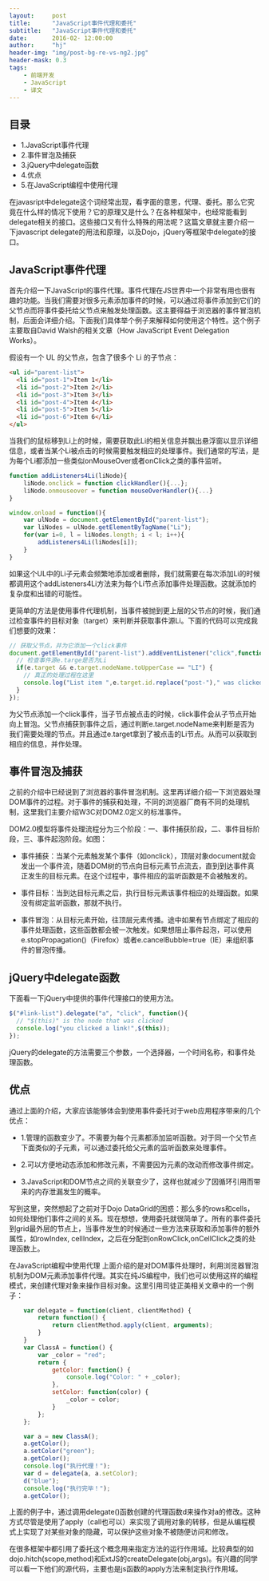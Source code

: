 ```yaml
---
layout:     post
title:      "JavaScript事件代理和委托"
subtitle:   "JavaScript事件代理和委托"
date:       2016-02- 12:00:00
author:     "hj"
header-img: "img/post-bg-re-vs-ng2.jpg"
header-mask: 0.3
tags:
    - 前端开发
    - JavaScript
    - 译文
---
```


## 目录
- 1.JavaScript事件代理
- 2.事件冒泡及捕获
- 3.jQuery中delegate函数
- 4.优点
- 5.在JavaScript编程中使用代理

在javasript中delegate这个词经常出现，看字面的意思，代理、委托。那么它究竟在什么样的情况下使用？它的原理又是什么？在各种框架中，也经常能看到delegate相关的接口。这些接口又有什么特殊的用法呢？这篇文章就主要介绍一下javascript delegate的用法和原理，以及Dojo，jQuery等框架中delegate的接口。

## JavaScript事件代理

首先介绍一下JavaScript的事件代理。事件代理在JS世界中一个非常有用也很有趣的功能。当我们需要对很多元素添加事件的时候，可以通过将事件添加到它们的父节点而将事件委托给父节点来触发处理函数。这主要得益于浏览器的事件冒泡机制，后面会详细介绍。下面我们具体举个例子来解释如何使用这个特性。这个例子主要取自David Walsh的相关文章（How JavaScript Event Delegation Works）。

假设有一个 UL 的父节点，包含了很多个 Li 的子节点：

```html
<ul id="parent-list">
  <li id="post-1">Item 1</li>
  <li id="post-2">Item 2</li>
  <li id="post-3">Item 3</li>
  <li id="post-4">Item 4</li>
  <li id="post-5">Item 5</li>
  <li id="post-6">Item 6</li>
</ul>
```
当我们的鼠标移到Li上的时候，需要获取此Li的相关信息并飘出悬浮窗以显示详细信息，或者当某个Li被点击的时候需要触发相应的处理事件。我们通常的写法，是为每个Li都添加一些类似onMouseOver或者onClick之类的事件监听。

```javascript
function addListeners4Li(liNode){
    liNode.onclick = function clickHandler(){...};
    liNode.onmouseover = function mouseOverHandler(){...}
}

window.onload = function(){
    var ulNode = document.getElementById("parent-list");
    var liNodes = ulNode.getElementByTagName("Li");
    for(var i=0, l = liNodes.length; i < l; i++){
        addListeners4Li(liNodes[i]);
    }   
}
```
如果这个UL中的Li子元素会频繁地添加或者删除，我们就需要在每次添加Li的时候都调用这个addListeners4Li方法来为每个Li节点添加事件处理函数。这就添加的复杂度和出错的可能性。

更简单的方法是使用事件代理机制，当事件被抛到更上层的父节点的时候，我们通过检查事件的目标对象（target）来判断并获取事件源Li。下面的代码可以完成我们想要的效果：

```javascript
// 获取父节点，并为它添加一个click事件
document.getElementById("parent-list").addEventListener("click",function(e) {
  // 检查事件源e.targe是否为Li
  if(e.target && e.target.nodeName.toUpperCase == "LI") {
    // 真正的处理过程在这里
    console.log("List item ",e.target.id.replace("post-")," was clicked!");
  }
});
```
为父节点添加一个click事件，当子节点被点击的时候，click事件会从子节点开始向上冒泡。父节点捕获到事件之后，通过判断e.target.nodeName来判断是否为我们需要处理的节点。并且通过e.target拿到了被点击的Li节点。从而可以获取到相应的信息，并作处理。

## 事件冒泡及捕获
之前的介绍中已经说到了浏览器的事件冒泡机制。这里再详细介绍一下浏览器处理DOM事件的过程。对于事件的捕获和处理，不同的浏览器厂商有不同的处理机制，这里我们主要介绍W3C对DOM2.0定义的标准事件。

DOM2.0模型将事件处理流程分为三个阶段：一、事件捕获阶段，二、事件目标阶段，三、事件起泡阶段。如图：



- 事件捕获：当某个元素触发某个事件（如onclick），顶层对象document就会发出一个事件流，随着DOM树的节点向目标元素节点流去，直到到达事件真正发生的目标元素。在这个过程中，事件相应的监听函数是不会被触发的。

- 事件目标：当到达目标元素之后，执行目标元素该事件相应的处理函数。如果没有绑定监听函数，那就不执行。

- 事件冒泡：从目标元素开始，往顶层元素传播。途中如果有节点绑定了相应的事件处理函数，这些函数都会被一次触发。如果想阻止事件起泡，可以使用e.stopPropagation()（Firefox）或者e.cancelBubble=true（IE）来组织事件的冒泡传播。

## jQuery中delegate函数
下面看一下jQuery中提供的事件代理接口的使用方法。

```javascript
$("#link-list").delegate("a", "click", function(){
  // "$(this)" is the node that was clicked
  console.log("you clicked a link!",$(this));
});
```
jQuery的delegate的方法需要三个参数，一个选择器，一个时间名称，和事件处理函数。


## 优点
通过上面的介绍，大家应该能够体会到使用事件委托对于web应用程序带来的几个优点：

- 1.管理的函数变少了。不需要为每个元素都添加监听函数。对于同一个父节点下面类似的子元素，可以通过委托给父元素的监听函数来处理事件。

- 2.可以方便地动态添加和修改元素，不需要因为元素的改动而修改事件绑定。

- 3.JavaScript和DOM节点之间的关联变少了，这样也就减少了因循环引用而带来的内存泄漏发生的概率。

写到这里，突然想起了之前对于Dojo DataGrid的困惑：那么多的rows和cells，如何处理他们事件之间的关系。现在想想，使用委托就很简单了。所有的事件委托到grid最外层的节点上，当事件发生的时候通过一些方法来获取和添加事件的额外属性，如rowIndex, cellIndex，之后在分配到onRowClick,onCellClick之类的处理函数上。

在JavaScript编程中使用代理
上面介绍的是对DOM事件处理时，利用浏览器冒泡机制为DOM元素添加事件代理。其实在纯JS编程中，我们也可以使用这样的编程模式，来创建代理对象来操作目标对象。这里引用司徒正美相关文章中的一个例子：

```javascript
    var delegate = function(client, clientMethod) {
        return function() {
            return clientMethod.apply(client, arguments);
        }
    }
    var ClassA = function() {
        var _color = "red";
        return {
            getColor: function() {
                console.log("Color: " + _color);
            },
            setColor: function(color) {
                _color = color;
            }
        };
    };

    var a = new ClassA();
    a.getColor();
    a.setColor("green");
    a.getColor();
    console.log("执行代理！");
    var d = delegate(a, a.setColor);
    d("blue");
    console.log("执行完毕！");
    a.getColor();
```
上面的例子中，通过调用delegate()函数创建的代理函数d来操作对a的修改。这种方式尽管是使用了apply（call也可以）来实现了调用对象的转移，但是从编程模式上实现了对某些对象的隐藏，可以保护这些对象不被随便访问和修改。

在很多框架中都引用了委托这个概念用来指定方法的运行作用域。比较典型的如dojo.hitch(scope,method)和ExtJS的createDelegate(obj,args)。有兴趣的同学可以看一下他们的源代码，主要也是js函数的apply方法来制定执行作用域。